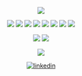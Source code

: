 

<p align=center>
<img src="https://capsule-render.vercel.app/api?type=Rounded&color=auto&height=300&section=header&text=Hello&desc=Welcome%20to%20my%20Ark⚡&descAlignY=70&fontSize=90&animation=scaleIn" />
</p>

<p align=center >
<img src="https://img.shields.io/badge/C%23-239120?style=for-the-square&logo=c-sharp&logoColor=white"/> <img src="https://img.shields.io/badge/.NET-5C2D91?style=for-the-square&logo=.net&logoColor=white"/>
<img src="https://img.shields.io/badge/JavaScript-F7DF1E?style=for-the-square&logo=javascript&logoColor=white"/>
<img src="https://img.shields.io/badge/React-20232A?style=for-the-square&logo=javascript&logoColor=61DAFB"/>
<img src="https://img.shields.io/badge/jQuery-0769AD?style=for-the-square&logo=jquery&logoColor=white"/>
<img src="https://img.shields.io/badge/HTML5-E34F26?style=for-the-square&logo=html5&logoColor=white"/>
<img src="https://img.shields.io/badge/CSS3-1572B6?style=for-the-square&logo=css3&logoColor=white"/>
<img src="https://img.shields.io/badge/Bootstrap-563D7C?style=for-the-square&logo=bootstrap&logoColor=white"/>
</p>

<p align=center>
<img src="https://img.shields.io/badge/Microsoft_SQL_Server-CC2927?style=for-the-square&logo=microsoft-sql-server&logoColor=white"/>
<img src="https://img.shields.io/badge/Microsoft_Azure-0089D6?style=for-the-square&logo=microsoft-azure&logoColor=white"/>
</p>

<p align=center>
<img src="https://github-readme-stats.vercel.app/api?username=noaheesu&theme=dracula"/>
</p>



<div align="center">
  <a href="https://www.linkedin.com/in/noah-choi/" target="_blank">
  <img src="https://cloud.githubusercontent.com/assets/17016297/18839848/0fc7e74e-83d2-11e6-8c6a-277fc9d6e067.png" alt="linkedin">
</a>
    </div>
    
    


